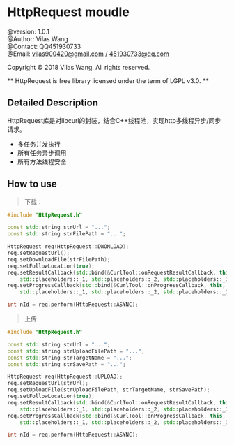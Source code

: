 HttpRequest moudle
======================================================
@version: 1.0.1  
@Author: Vilas Wang  
@Contact: QQ451930733  
@Email: vilas900420@gmail.com / 451930733@qq.com

Copyright © 2018 Vilas Wang. All rights reserved.

** HttpRequest is free library licensed under the term of LGPL v3.0. **



## Detailed Description


HttpRequest库是对libcurl的封装，结合C++线程池，实现http多线程异步/同步请求。
- 多任务并发执行
- 所有任务异步调用
- 所有方法线程安全



## How to use

>下载：
> 

```cpp
#include "HttpRequest.h"

const std::string strUrl = "...";
const std::string strFilePath = "...";

HttpRequest req(HttpRequest::DWONLOAD);
req.setRequestUrl();
req.setDownloadFile(strFilePath);
req.setFollowLocation(true);
req.setResultCallback(std::bind(&CurlTool::onRequestResultCallback, this, 
	std::placeholders::_1, std::placeholders::_2, std::placeholders::_3, std::placeholders::_4));
req.setProgressCallback(std::bind(&CurlTool::onProgressCallback, this, 
	std::placeholders::_1, std::placeholders::_2, std::placeholders::_3));

int nId = req.perform(HttpRequest::ASYNC);
```


>上传
>

```cpp
#include "HttpRequest.h"

const std::string strUrl = "...";
const std::string strUploadFilePath = "...";
const std::string strTargetName = "...";
const std::string strSavePath = "...";

HttpRequest req(HttpRequest::UPLOAD);
req.setRequestUrl(strUrl);
req.setUploadFile(strUploadFilePath, strTargetName, strSavePath);
req.setFollowLocation(true);
req.setResultCallback(std::bind(&CurlTool::onRequestResultCallback, this, 
	std::placeholders::_1, std::placeholders::_2, std::placeholders::_3, std::placeholders::_4));
req.setProgressCallback(std::bind(&CurlTool::onProgressCallback, this, 
	std::placeholders::_1, std::placeholders::_2, std::placeholders::_3));

int nId = req.perform(HttpRequest::ASYNC);
```

